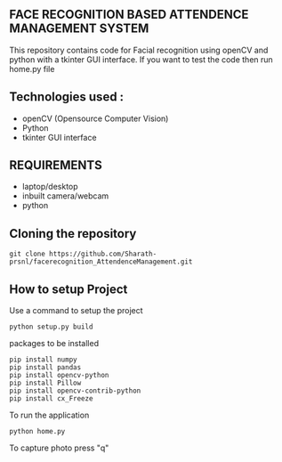## FACE RECOGNITION BASED ATTENDENCE MANAGEMENT SYSTEM
<p>This repository contains code for Facial recognition using openCV and python with a tkinter GUI interface. If you want to test the code then run home.py file</p>

## Technologies used : 
- openCV (Opensource Computer Vision)
- Python
- tkinter GUI interface

## REQUIREMENTS
- laptop/desktop
- inbuilt camera/webcam
- python 

## Cloning the repository
```
git clone https://github.com/Sharath-prsnl/facerecognition_AttendenceManagement.git
```

## How to setup Project

Use a command to setup the project
```
python setup.py build
```
packages to be installed
```
pip install numpy
pip install pandas
pip install opencv-python
pip install Pillow
pip install opencv-contrib-python
pip install cx_Freeze
```
To run the application
```
python home.py
```
To capture photo press "q"

